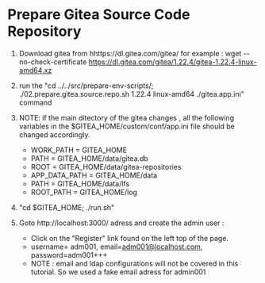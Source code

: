 # Prepare Gitea Source Code Repository

1. Download gitea from hhttps://dl.gitea.com/gitea/
   for example :  wget --no-check-certificate  https://dl.gitea.com/gitea/1.22.4/gitea-1.22.4-linux-amd64.xz
2. run the "cd ../../src/prepare-env-scripts/; ./02.prepare.gitea.source.repo.sh 1.22.4 linux-amd64 ./gitea.app.ini" command

3. NOTE: if the main ditectory of the gitea changes , all the following variables in the $GITEA_HOME/custom/conf/app.ini file should be changed accordingly. 
   - WORK_PATH = GITEA_HOME
   - PATH = GITEA_HOME/data/gitea.db
   - ROOT = GITEA_HOME/data/gitea-repositories
   - APP_DATA_PATH = GITEA_HOME/data
   - PATH = GITEA_HOME/data/lfs
   - ROOT_PATH = GITEA_HOME/log

4. "cd $GITEA_HOME; ./run.sh"

5. Goto http://localhost:3000/ adress and create the admin user :
   - Click on the "Register" link found on the left top of the page.
   - username= adm001, email=adm001@localhost.com, password=adm001+++
   - NOTE : email and ldap configurations will not be covered in this tutorial. So we used a fake email adress for admin001


   


